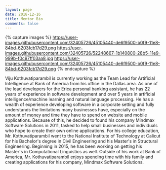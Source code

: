 ```yaml
---
layout: page
date: 2018-12-16
title: Mentor Bio
comments: false
---
```


{% capture images %}
    https://user-images.githubusercontent.com/32405726/45105440-de6f9500-b0f9-11e8-84bd-6203fcb17d29.png
    https://user-images.githubusercontent.com/32405726/52248667-1b140800-28b5-11e9-999b-f0c97ff03aa8.jpg
    https://user-images.githubusercontent.com/32405726/45105440-de6f9500-b0f9-11e8-84bd-6203fcb17d29.png
{% endcapture %}

Viju Kothuvatiparambil is currently working as the Team Lead for Artificial Intelligence at Bank of America from his office in the Dallas area. As one of the lead developers for the Erica personal banking assistant, he has 22 years of experience in software development and over 5 years in artificial intelligence/machine learning and natural language processing. He has a wealth of experience developing software in a corporate setting and fully understands the limitations many businesses have, especially on the amount of money and time they have to spend on website and mobile applications. Because of this, he decided to found his company Mindmax Software Solutions in 2011, tasked to help small businesses and individuals who hope to create their own online applications.
For his college education, Mr. Kothuvatiparambil went to the National Institute of Technology at Calicut for his Bachelor's degree in Civil Engineering and his Master's in Structural Engineering. Beginning in 2015, he has been working on getting his Master's in Computational Linguistics as well. 
Outside of his work at Bank of America, Mr. Kothuvatiparambil enjoys spending time with his family and creating applications for his company, Mindmax Software Solutions. 

